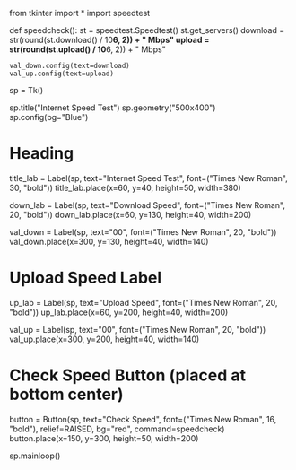 from tkinter import *
import speedtest


def speedcheck():
    st = speedtest.Speedtest()
    st.get_servers()
    download = str(round(st.download() / 10**6, 2)) + " Mbps"
    upload = str(round(st.upload() / 10**6, 2)) + " Mbps"

    val_down.config(text=download)
    val_up.config(text=upload)


sp = Tk()
    
sp.title("Internet Speed Test")
sp.geometry("500x400")
sp.config(bg="Blue")

# Heading
title_lab = Label(sp, text="Internet Speed Test", font=("Times New Roman", 30, "bold"))
title_lab.place(x=60, y=40, height=50, width=380)

down_lab = Label(sp, text="Download Speed", font=("Times New Roman", 20, "bold"))
down_lab.place(x=60, y=130, height=40, width=200)

val_down = Label(sp, text="00", font=("Times New Roman", 20, "bold"))
val_down.place(x=300, y=130, height=40, width=140)

# Upload Speed Label
up_lab = Label(sp, text="Upload Speed", font=("Times New Roman", 20, "bold"))
up_lab.place(x=60, y=200, height=40, width=200)

val_up = Label(sp, text="00", font=("Times New Roman", 20, "bold"))
val_up.place(x=300, y=200, height=40, width=140)

# Check Speed Button (placed at bottom center)
button = Button(sp, text="Check Speed", font=("Times New Roman", 16, "bold"),
                relief=RAISED, bg="red", command=speedcheck)
button.place(x=150, y=300, height=50, width=200)

sp.mainloop()
